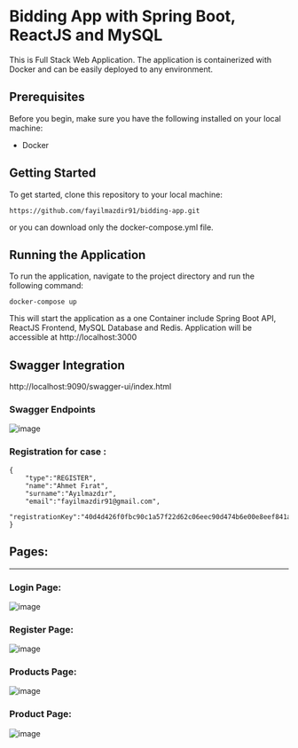 # Bidding App with Spring Boot, ReactJS and MySQL

This is Full Stack Web Application. The application is containerized with Docker and can be easily deployed to any environment.

## Prerequisites

Before you begin, make sure you have the following installed on your local machine:

* Docker

## Getting Started

To get started, clone this repository to your local machine:
```
https://github.com/fayilmazdir91/bidding-app.git
```
or you can download only the docker-compose.yml file.

## Running the Application

To run the application, navigate to the project directory and run the following command:
```
docker-compose up
```
This will start the application as a one Container include Spring Boot API, ReactJS Frontend, MySQL Database and Redis. Application will be accessible at http://localhost:3000

## Swagger Integration
http://localhost:9090/swagger-ui/index.html

### Swagger Endpoints
![image](https://user-images.githubusercontent.com/57766894/229323873-9f3c1f6c-6a0d-4043-9863-ac6ce243a0c5.png)

### Registration for case :
```
{
    "type":"REGISTER",
    "name":"Ahmet Fırat",
    "surname":"Ayılmazdır",
    "email":"fayilmazdir91@gmail.com",
    "registrationKey":"40d4d426f0fbc90c1a57f22d62c06eec90d474b6e00e8eef841aaabf276e0d6b"
}
```

## Pages:
<hr/>

### Login Page: 

![image](https://user-images.githubusercontent.com/57766894/229325530-c1a9e4e4-3dc5-47a5-82e8-f45767a71a67.png)

### Register Page:

![image](https://user-images.githubusercontent.com/57766894/229325062-d3b003be-53e6-4bb0-9ddc-bca1984c0a06.png)

### Products Page:

![image](https://user-images.githubusercontent.com/57766894/229325297-ccefe6c0-a0cf-4151-8459-8e4ee47324a4.png)

### Product Page:

![image](https://user-images.githubusercontent.com/57766894/229325482-770349ad-84c8-4e29-88e3-03e6d6900079.png)



